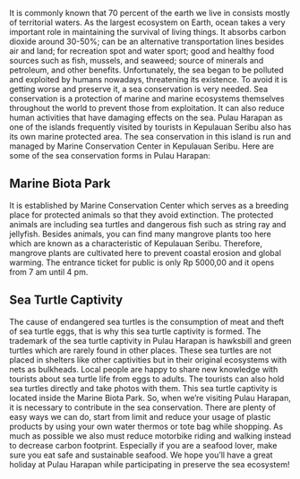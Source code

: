It is commonly known that 70 percent of the earth we live in consists mostly of territorial waters. As the largest ecosystem on Earth, ocean takes a very important role in maintaining the survival of living things. It absorbs carbon dioxide around 30-50%; can be an alternative transportation lines besides air and land; for recreation spot and water sport; good and healthy food sources such as fish, mussels, and seaweed; source of minerals and petroleum, and other benefits. Unfortunately, the sea began to be polluted and exploited by humans nowadays, threatening its existence. To avoid it is getting worse and preserve it, a sea conservation is very needed. Sea conservation is a protection of marine and marine ecosystems themselves throughout the world to prevent those from exploitation. It can also reduce human activities that have damaging effects on the sea. 
Pulau Harapan as one of the islands frequently visited by tourists in Kepulauan Seribu also has its own marine protected area. The sea conservation in this island is run and managed by Marine Conservation Center in Kepulauan Seribu. Here are some of the sea conservation forms in Pulau Harapan:
## Marine Biota Park
It is established by Marine Conservation Center which serves as a breeding place for protected animals so that they avoid extinction. The protected animals are including sea turtles and dangerous fish such as string ray and jellyfish. Besides animals, you can find many mangrove plants too here which are known as a characteristic of Kepulauan Seribu. Therefore, mangrove plants are cultivated here to prevent coastal erosion and global warming. The entrance ticket for public is only Rp 5000,00 and it opens from 7 am until 4 pm. 
## Sea Turtle Captivity
The cause of endangered sea turtles is the consumption of meat and theft of sea turtle eggs, that is why this sea turtle captivity is formed. The trademark of the sea turtle captivity in Pulau Harapan is hawksbill and green turtles which are rarely found in other places. These sea turtles are not placed in shelters like other captivities but in their original ecosystems with nets as bulkheads. Local people are happy to share new knowledge with tourists about sea turtle life from eggs to adults. The tourists can also hold sea turtles directly and take photos with them. This sea turtle captivity is located inside the Marine Biota Park. 
	So, when we’re visiting Pulau Harapan, it is necessary to contribute in the sea conservation. There are plenty of easy ways we can do, start from limit and reduce your usage of plastic products by using your own water thermos or tote bag while shopping. As much as possible we also must reduce motorbike riding and walking instead to decrease carbon footprint. Especially if you are a seafood lover, make sure you eat safe and sustainable seafood. We hope you’ll have a great holiday at Pulau Harapan while participating in preserve the sea ecosystem!

